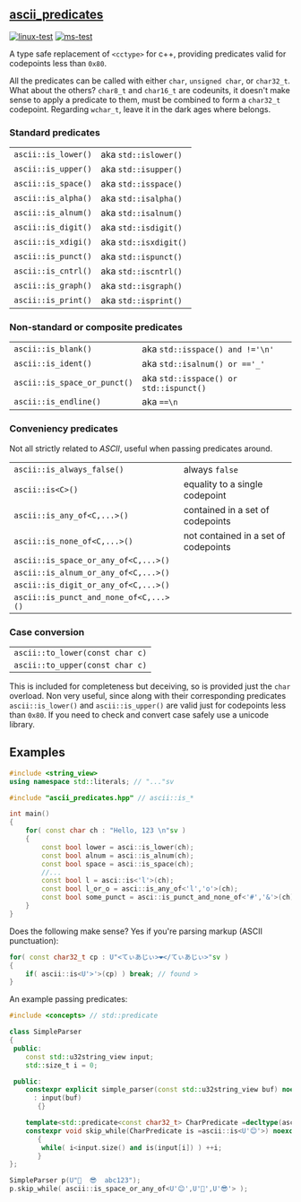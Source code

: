 ## [ascii_predicates](https://github.com/matgat/ascii_predicates.git)
[![linux-test](https://github.com/matgat/ascii_predicates/actions/workflows/linux-test.yml/badge.svg)](https://github.com/matgat/ascii_predicates/actions/workflows/linux-test.yml)
[![ms-test](https://github.com/matgat/ascii_predicates/actions/workflows/ms-test.yml/badge.svg)](https://github.com/matgat/ascii_predicates/actions/workflows/ms-test.yml)

A type safe replacement of `<cctype>` for c++,
providing predicates valid for codepoints less than `0x80`.

All the predicates can be called with either
`char`, `unsigned char`, or `char32_t`.
What about the others? `char8_t` and `char16_t` are codeunits,
it doesn't make sense to apply a predicate to them, must
be combined to form a `char32_t` codepoint.
Regarding `wchar_t`, leave it in the dark ages where belongs.


### Standard predicates

|                     |                       |
|---------------------|-----------------------|
| `ascii::is_lower()` | aka `std::islower()`  |
| `ascii::is_upper()` | aka `std::isupper()`  |
| `ascii::is_space()` | aka `std::isspace()`  |
| `ascii::is_alpha()` | aka `std::isalpha()`  |
| `ascii::is_alnum()` | aka `std::isalnum()`  |
| `ascii::is_digit()` | aka `std::isdigit()`  |
| `ascii::is_xdigi()` | aka `std::isxdigit()` |
| `ascii::is_punct()` | aka `std::ispunct()`  |
| `ascii::is_cntrl()` | aka `std::iscntrl()`  |
| `ascii::is_graph()` | aka `std::isgraph()`  |
| `ascii::is_print()` | aka `std::isprint()`  |


### Non-standard or composite predicates

|                              |                                        |
|------------------------------|----------------------------------------|
| `ascii::is_blank()`          | aka `std::isspace() and !='\n'`        |
| `ascii::is_ident()`          | aka `std::isalnum() or =='_'`          |
| `ascii::is_space_or_punct()` | aka `std::isspace() or std::ispunct()` |
| `ascii::is_endline()`        | aka `==\n`                             |


### Conveniency predicates
Not all strictly related to *ASCII*, useful when passing
predicates around.

|                                        |                                      |
|----------------------------------------|--------------------------------------|
| `ascii::is_always_false()`             | always `false`                       |
| `ascii::is<C>()`                       | equality to a single codepoint       |
| `ascii::is_any_of<C,...>()`            | contained in a set of codepoints     |
| `ascii::is_none_of<C,...>()`           | not contained in a set of codepoints |
| `ascii::is_space_or_any_of<C,...>()`   |                                      |
| `ascii::is_alnum_or_any_of<C,...>()`   |                                      |
| `ascii::is_digit_or_any_of<C,...>()`   |                                      |
| `ascii::is_punct_and_none_of<C,...>()` |                                      |


### Case conversion

|                                 |
|---------------------------------|
| `ascii::to_lower(const char c)` |
| `ascii::to_upper(const char c)` |

This is included for completeness but deceiving, so is provided
just the `char` overload. Non very useful, since along with their
corresponding predicates `ascii::is_lower()` and `ascii::is_upper()`
are valid just for codepoints less than `0x80`.
If you need to check and convert case safely use a unicode library.


## Examples


```cpp
#include <string_view>
using namespace std::literals; // "..."sv

#include "ascii_predicates.hpp" // ascii::is_*

int main()
{
    for( const char ch : "Hello, 123 \n"sv )
    {
        const bool lower = asci::is_lower(ch);
        const bool alnum = asci::is_alnum(ch);
        const bool space = asci::is_space(ch);
        //...
        const bool l = asci::is<'l'>(ch);
        const bool l_or_o = asci::is_any_of<'l','o'>(ch);
        const bool some_punct = asci::is_punct_and_none_of<'#','&'>(ch);
    }
}
```

Does the following make sense?
Yes if you're parsing markup (ASCII punctuation):

```cpp
for( const char32_t cp : U"<てぃあじぃ>❤️</てぃあじぃ>"sv )
{
    if( ascii::is<U'>'>(cp) ) break; // found >
}
```

An example passing predicates:

```cpp
#include <concepts> // std::predicate

class SimpleParser
{
 public:
    const std::u32string_view input;
    std::size_t i = 0;

 public:
    constexpr explicit simple_parser(const std::u32string_view buf) noexcept
      : input(buf)
       {}

    template<std::predicate<const char32_t> CharPredicate =decltype(ascii::is_always_false<char32_t>)>
    constexpr void skip_while(CharPredicate is =ascii::is<U'😊'>) noexcept
       {
        while( i<input.size() and is(input[i]) ) ++i;
       }
};

SimpleParser p(U"🤪  😎  abc123");
p.skip_while( ascii::is_space_or_any_of<U'😊',U'🤪',U'😎'> );
```
